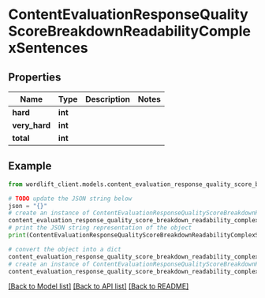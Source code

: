 # ContentEvaluationResponseQualityScoreBreakdownReadabilityComplexSentences


## Properties

Name | Type | Description | Notes
------------ | ------------- | ------------- | -------------
**hard** | **int** |  | 
**very_hard** | **int** |  | 
**total** | **int** |  | 

## Example

```python
from wordlift_client.models.content_evaluation_response_quality_score_breakdown_readability_complex_sentences import ContentEvaluationResponseQualityScoreBreakdownReadabilityComplexSentences

# TODO update the JSON string below
json = "{}"
# create an instance of ContentEvaluationResponseQualityScoreBreakdownReadabilityComplexSentences from a JSON string
content_evaluation_response_quality_score_breakdown_readability_complex_sentences_instance = ContentEvaluationResponseQualityScoreBreakdownReadabilityComplexSentences.from_json(json)
# print the JSON string representation of the object
print(ContentEvaluationResponseQualityScoreBreakdownReadabilityComplexSentences.to_json())

# convert the object into a dict
content_evaluation_response_quality_score_breakdown_readability_complex_sentences_dict = content_evaluation_response_quality_score_breakdown_readability_complex_sentences_instance.to_dict()
# create an instance of ContentEvaluationResponseQualityScoreBreakdownReadabilityComplexSentences from a dict
content_evaluation_response_quality_score_breakdown_readability_complex_sentences_from_dict = ContentEvaluationResponseQualityScoreBreakdownReadabilityComplexSentences.from_dict(content_evaluation_response_quality_score_breakdown_readability_complex_sentences_dict)
```
[[Back to Model list]](../README.md#documentation-for-models) [[Back to API list]](../README.md#documentation-for-api-endpoints) [[Back to README]](../README.md)


